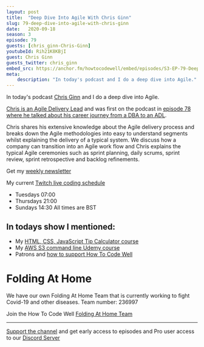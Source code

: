```yaml
---
layout: post
title:  "Deep Dive Into Agile With Chris Ginn"
slug: 79-deep-dive-into-agile-with-chris-ginn
date:   2020-09-18
season: 3
episode: 79
guests: [chris_ginn-Chris-Ginn]
youtubeId: Rih21K8KBjI
guest: Chris Ginn
guests_twitter: chris_ginn
embed_src: https://anchor.fm/howtocodewell/embed/episodes/S3-EP-79-Deep-Dive-Into-Agile-With-Chris-Ginn---HTCW-Podcast-ejrg2r
meta:
    description: "In today's podcast and I do a deep dive into Agile."
---
```

In today's podcast [Chris Ginn](https://www.linkedin.com/in/chrisginn1) and I do a deep dive into Agile.

[Chris is an Agile Delivery Lead](https://www.linkedin.com/in/chrisginn1) and was first on the podcast in [episode 78 where he talked about his career journey from a DBA to an ADL](https://bit.ly/2DYBn4Y). 

Chris shares his extensive knowledge about the Agile delivery process and breaks down the Agile methodologies into easy to understand segments whilst explaining the delivery of a typical system.
We discuss how a company can transition into an Agile work flow and Chris explains the typical Agile ceremonies such as sprint planning, daily scrums, sprint review, sprint retrospective and backlog refinements.

Get my [weekly newsletter](https://email.howtocodewell.net/signup)

My current [Twitch live coding schedule](http://twitch.tv/howtocodewell)
- Tuesdays 07:00
- Thursdays 21:00
- Sundays 14:30 All times are BST

## In todays show I mentioned:
- My [HTML, CSS, JavaScript Tip Calculator course](http://patreon.com/howToCodeWell) 
- My [AWS S3 command line Udemy course](https://bit.ly/3bV2Mzt)
- Patrons and [how to support How To Code Well](https://www.patreon.com/howToCodeWell)

# Folding At Home
We have our own Folding At Home Team that is currently working to fight Covid-19 and other diseases. 
Team number: 236997

Join the How To Code Well [Folding At Home Team](https://foldingathome.org/start-folding/)


-------------------------------

[Support the channel](https://www.patreon.com/howToCodeWell) and get early access to episodes and Pro user access to our [Discord Server](https://howtocodewell.net/discord)
